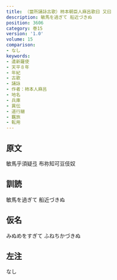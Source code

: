 ```yaml
---
title: （當所誦詠古歌）柿本朝臣人麻呂歌曰 又曰
description: 敏馬を過ぎて 船近づきぬ
position: 3606
category: 巻15
version: '1.0'
volume: 15
comparison:
- なし
keywords:
- 遣新羅使
- 天平８年
- 年紀
- 古歌
- 誦詠
- 作者：柿本人麻呂
- 地名
- 兵庫
- 異伝
- 道行翮
- 羈旅
- 転用
---
```


## 原文

敏馬乎須疑弖 布祢知可豆伎奴

## 訓読

敏馬を過ぎて 船近づきぬ

## 仮名

みぬめをすぎて ふねちかづきぬ

## 左注

なし
